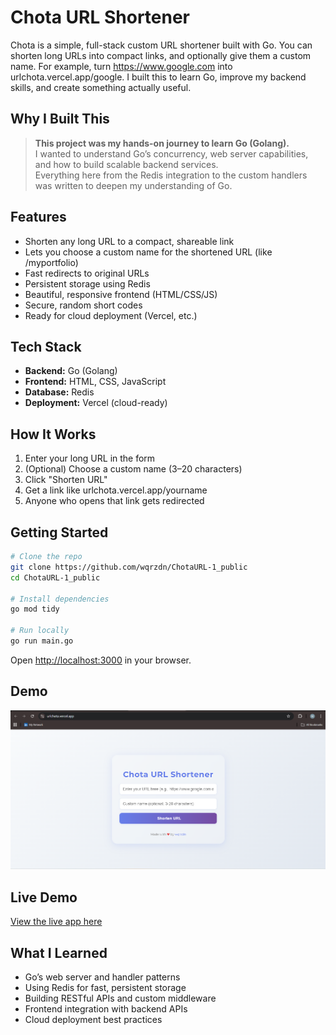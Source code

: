 # Chota URL Shortener 

Chota is a simple, full-stack custom URL shortener built with Go.
You can shorten long URLs into compact links, and optionally give them a custom name.
For example, turn https://www.google.com into urlchota.vercel.app/google.
I built this to learn Go, improve my backend skills, and create something actually useful.

## Why I Built This

> **This project was my hands-on journey to learn Go (Golang).**  
> I wanted to understand Go’s concurrency, web server capabilities, and how to build scalable backend services.  
> Everything here from the Redis integration to the custom handlers was written to deepen my understanding of Go.

## Features

-  Shorten any long URL to a compact, shareable link
-  Lets you choose a custom name for the shortened URL (like /myportfolio)
-  Fast redirects to original URLs
-  Persistent storage using Redis
-  Beautiful, responsive frontend (HTML/CSS/JS)
-  Secure, random short codes
-  Ready for cloud deployment (Vercel, etc.)

## Tech Stack

- **Backend:** Go (Golang)
- **Frontend:** HTML, CSS, JavaScript
- **Database:** Redis
- **Deployment:** Vercel (cloud-ready)

## How It Works

1. Enter your long URL in the form
2. (Optional) Choose a custom name (3–20 characters)
3. Click "Shorten URL"
4. Get a link like urlchota.vercel.app/yourname
5. Anyone who opens that link gets redirected

## Getting Started

```sh
# Clone the repo
git clone https://github.com/wqrzdn/ChotaURL-1_public
cd ChotaURL-1_public

# Install dependencies
go mod tidy

# Run locally
go run main.go
```

Open [http://localhost:3000](http://localhost:3000) in your browser.

## Demo

![Screenshot](screenshot.png) 

## Live Demo

 [View the live app here](https://urlchota.vercel.app/) 

## What I Learned

- Go’s web server and handler patterns
- Using Redis for fast, persistent storage
- Building RESTful APIs and custom middleware
- Frontend integration with backend APIs
- Cloud deployment best practices
